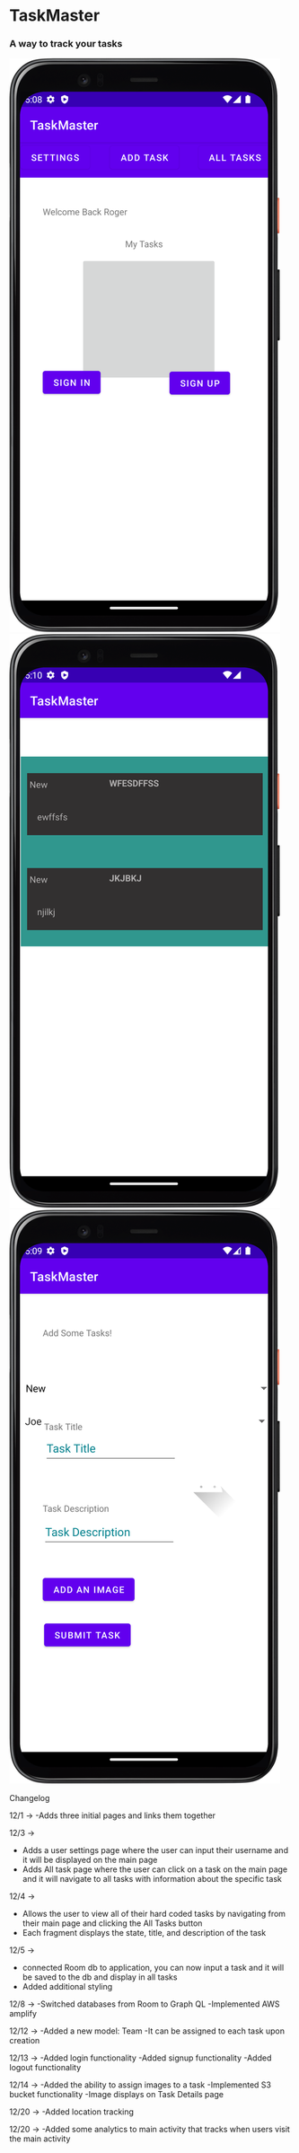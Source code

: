 # TaskMaster
### A way to track your tasks

![Image](screenshots/img_1.png)
![Image](screenshots/img_2.png)
![Image](screenshots/img_3.png)

Changelog

12/1 -> 
  -Adds three initial pages and links them together

12/3 ->   
  - Adds a user settings page where the user can input their username and it will be displayed on the main page
  - Adds All task page where the user can click on a task on the main page and it will navigate to all tasks with information about the specific task

12/4 ->
  - Allows the user to view all of their hard coded tasks by navigating from their main page and clicking the All Tasks button
  - Each fragment displays the state, title, and description of the task

12/5 ->
  - connected Room db to application, you can now input a task and it will be saved to the db and display in all tasks
  - Added additional styling
  
  12/8 ->
    -Switched databases from Room to Graph QL
    -Implemented AWS amplify

12/12 ->
  -Added a new model: Team
  -It can be assigned to each task upon creation
  
12/13 ->
  -Added login functionality
  -Added signup functionality 
  -Added logout functionality

12/14 ->
    -Added the ability to assign images to a task
    -Implemented S3 bucket functionality 
    -Image displays on Task Details page
    
12/20 ->
   -Added location tracking

12/20 ->
    -Added some analytics to main activity that tracks when users visit the main activity



